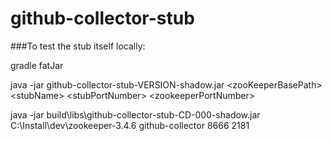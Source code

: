 github-collector-stub
=====================

###To test the stub itself locally:

gradle fatJar

java -jar github-collector-stub-VERSION-shadow.jar \<zooKeeperBasePath\> \<stubName\> \<stubPortNumber\> \<zookeeperPortNumber\>

java -jar build\libs\github-collector-stub-CD-000-shadow.jar C:\Install\dev\zookeeper-3.4.6 github-collector 8666 2181
